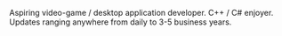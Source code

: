 Aspiring video-game / desktop application developer.
C++ / C# enjoyer.
Updates ranging anywhere from daily to 3-5 business years.

<!---
BrunoL3O/BrunoL3O is a ✨ special ✨ repository because its `README.md` (this file) appears on your GitHub profile.
You can click the Preview link to take a look at your changes.
--->

